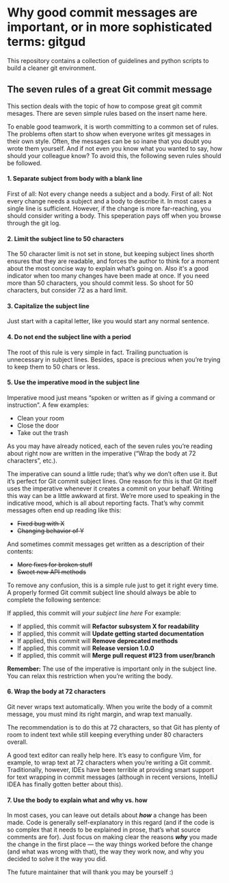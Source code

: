 # Why good commit messages are important, or in more sophisticated terms: gitgud
This repository contains a collection of guidelines and python scripts to build a cleaner git environment.

## The seven rules of a great Git commit message
This section deals with the topic of how to compose great git commit mesages. There are seven simple rules based on the insert name here.

To enable good teamwork, it is worth committing to a common set of rules. The problems often start to show when everyone writes git messages in their own style. Often, the messages can be so inane that you doubt you wrote them yourself. And if not even you know what you wanted to say, how should your colleague know? To avoid this, the following seven rules should be followed.
#### 1. **Separate subject from body with a blank line**
First of all: Not every change needs a subject and a body. First of all: Not every change needs a subject and a body to describe it. In most cases a single line is sufficient. However, if the change is more far-reaching, you should consider writing a body. This speperation pays off when you browse through the git log.
#### 2. **Limit the subject line to 50 characters**
The 50 character limit is not set in stone, but keeping subject lines shorth ensures that they are readable, and forces the author to think for a moment about the most concise way to explain what’s going on. Also it's a good indicator when too many changes have been made at once. If you need more than 50 characters, you should commit less. So shoot for 50 characters, but consider 72 as a hard limit.
#### 3. **Capitalize the subject line**
Just start with a capital letter, like you would start any normal sentence.
#### 4. **Do not end the subject line with a period**
The root of this rule is very simple in fact. Trailing punctuation is unnecessary in subject lines. Besides, space is precious when you’re trying to keep them to 50 chars or less.
#### 5. **Use the imperative mood in the subject line**
Imperative mood just means “spoken or written as if giving a command or instruction”. A few examples:
* Clean your room
* Close the door
* Take out the trash

As you may have already noticed, each of the seven rules you’re reading about right now are written in the imperative (“Wrap the body at 72 characters”, etc.).

The imperative can sound a little rude; that’s why we don’t often use it. But it’s perfect for Git commit subject lines. One reason for this is that Git itself uses the imperative whenever it creates a commit on your behalf. Writing this way can be a little awkward at first. We’re more used to speaking in the indicative mood, which is all about reporting facts. That’s why commit messages often end up reading like this:
* ~~Fixed bug with X~~
* ~~Changing behavior of Y~~

And sometimes commit messages get written as a description of their contents:
* ~~More fixes for broken stuff~~
* ~~Sweet new API methods~~

To remove any confusion, this is a simple rule just to get it right every time. A properly formed Git commit subject line should always be able to complete the following sentence:

If applied, this commit will *your subject line here*
For example:
* If applied, this commit will **Refactor subsystem X for readability**
* If applied, this commit will **Update getting started documentation**
* If applied, this commit will **Remove deprecated methods**
* If applied, this commit will **Release version 1.0.0**
* If applied, this commit will **Merge pull request #123 from user/branch**
 
**Remember:** The use of the imperative is important only in the subject line. You can relax this restriction when you’re writing the body.

#### 6. **Wrap the body at 72 characters**
Git never wraps text automatically. When you write the body of a commit message, you must mind its right margin, and wrap text manually.

The recommendation is to do this at 72 characters, so that Git has plenty of room to indent text while still keeping everything under 80 characters overall.

A good text editor can really help here. It’s easy to configure Vim, for example, to wrap text at 72 characters when you’re writing a Git commit. Traditionally, however, IDEs have been terrible at providing smart support for text wrapping in commit messages (although in recent versions, IntelliJ IDEA has finally gotten better about this).

#### 7. **Use the body to explain what and why vs. how**
In most cases, you can leave out details about _**how**_ a change has been made. Code is generally self-explanatory in this regard (and if the code is so complex that it needs to be explained in prose, that’s what source comments are for). Just focus on making clear the reasons _**why**_ you made the change in the first place — the way things worked before the change (and what was wrong with that), the way they work now, and why you decided to solve it the way you did.

The future maintainer that will thank you may be yourself :)



